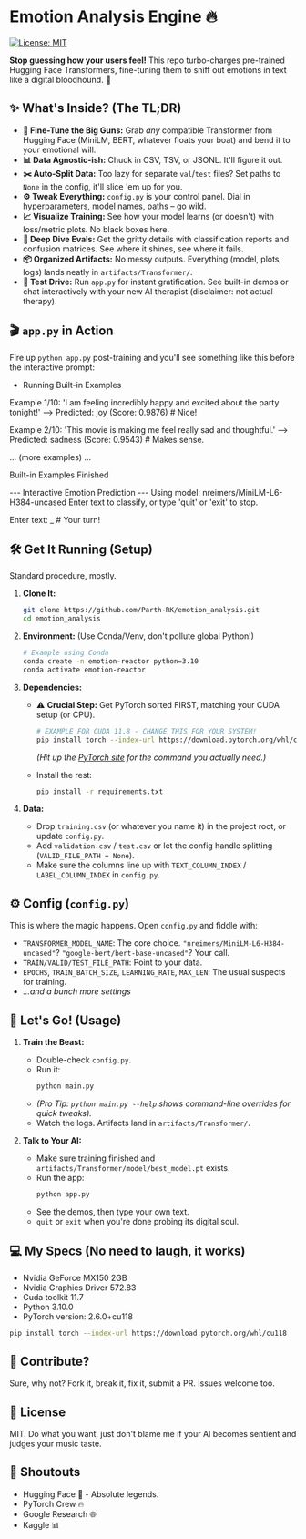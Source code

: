 
# Emotion Analysis Engine 🔥

[![License: MIT](https://img.shields.io/badge/License-MIT-yellow.svg)](https://opensource.org/licenses/MIT)

**Stop guessing how your users feel!** This repo turbo-charges pre-trained Hugging Face Transformers, fine-tuning them to sniff out emotions in text like a digital bloodhound. 🐶

## ✨ What's Inside? (The TL;DR)

*   **🚀 Fine-Tune the Big Guns:** Grab *any* compatible Transformer from Hugging Face (MiniLM, BERT, whatever floats your boat) and bend it to your emotional will.
*   **📊 Data Agnostic-ish:** Chuck in CSV, TSV, or JSONL. It'll figure it out.
*   **✂️ Auto-Split Data:** Too lazy for separate `val`/`test` files? Set paths to `None` in the config, it'll slice 'em up for you.
*   **⚙️ Tweak Everything:** `config.py` is your control panel. Dial in hyperparameters, model names, paths – go wild.
*   **📈 Visualize Training:** See how your model learns (or doesn't) with loss/metric plots. No black boxes here.
*   **🔬 Deep Dive Evals:** Get the gritty details with classification reports and confusion matrices. See where it shines, see where it fails.
*   **📦 Organized Artifacts:** No messy outputs. Everything (model, plots, logs) lands neatly in `artifacts/Transformer/`.
*   **💬 Test Drive:** Run `app.py` for instant gratification. See built-in demos or chat interactively with your new AI therapist (disclaimer: not actual therapy).


## 🎬 `app.py` in Action

Fire up `python app.py` post-training and you'll see something like this before the interactive prompt:


- Running Built-in Examples


Example 1/10: 'I am feeling incredibly happy and excited about the party tonight!'
  --> Predicted: joy (Score: 0.9876)  # Nice!

Example 2/10: 'This movie is making me feel really sad and thoughtful.'
  --> Predicted: sadness (Score: 0.9543) # Makes sense.

... (more examples) ...

 Built-in Examples Finished 
 
--- Interactive Emotion Prediction ---
Using model: nreimers/MiniLM-L6-H384-uncased
Enter text to classify, or type 'quit' or 'exit' to stop.

Enter text: _ # Your turn!

## 🛠️ Get It Running (Setup)

Standard procedure, mostly.

1.  **Clone It:**
    ```bash
    git clone https://github.com/Parth-RK/emotion_analysis.git
    cd emotion_analysis
    ```

2.  **Environment:** (Use Conda/Venv, don't pollute global Python!)
    ```bash
    # Example using Conda
    conda create -n emotion-reactor python=3.10
    conda activate emotion-reactor
    ```

3.  **Dependencies:**

    *   ⚠️ **Crucial Step:** Get PyTorch sorted FIRST, matching your CUDA setup (or CPU).
        ```bash
        # EXAMPLE FOR CUDA 11.8 - CHANGE THIS FOR YOUR SYSTEM!
        pip install torch --index-url https://download.pytorch.org/whl/cu118
        ```
        *(Hit up the [PyTorch site](https://pytorch.org/get-started/locally/) for the command you actually need.)*

    *   Install the rest:
        ```bash
        pip install -r requirements.txt
        ```

4.  **Data:**
    *   Drop `training.csv` (or whatever you name it) in the project root, or update `config.py`.
    *   Add `validation.csv` / `test.csv` or let the config handle splitting (`VALID_FILE_PATH = None`).
    *   Make sure the columns line up with `TEXT_COLUMN_INDEX` / `LABEL_COLUMN_INDEX` in `config.py`.

## ⚙️ Config (`config.py`)

This is where the magic happens. Open `config.py` and fiddle with:

*   `TRANSFORMER_MODEL_NAME`: The core choice. `"nreimers/MiniLM-L6-H384-uncased"`? `"google-bert/bert-base-uncased"`? Your call.
*   `TRAIN/VALID/TEST_FILE_PATH`: Point to your data.
*   `EPOCHS`, `TRAIN_BATCH_SIZE`, `LEARNING_RATE`, `MAX_LEN`: The usual suspects for training.
*   *...and a bunch more settings*

## 🚀 Let's Go! (Usage)

1.  **Train the Beast:**
    *   Double-check `config.py`.
    *   Run it:
        ```bash
        python main.py
        ```
    *   *(Pro Tip: `python main.py --help` shows command-line overrides for quick tweaks).*
    *   Watch the logs. Artifacts land in `artifacts/Transformer/`.

2.  **Talk to Your AI:**
    *   Make sure training finished and `artifacts/Transformer/model/best_model.pt` exists.
    *   Run the app:
        ```bash
        python app.py
        ```
    *   See the demos, then type your own text.
    *   `quit` or `exit` when you're done probing its digital soul.



## 💻 My Specs (No need to laugh, it works)

- Nvidia GeForce MX150 2GB
- Nvidia Graphics Driver 572.83
- Cuda toolkit 11.7
- Python 3.10.0
- PyTorch version: 2.6.0+cu118
```bash 
pip install torch --index-url https://download.pytorch.org/whl/cu118
```








## 🤝 Contribute?

Sure, why not? Fork it, break it, fix it, submit a PR. Issues welcome too.

## 📄 License

MIT. Do what you want, just don't blame me if your AI becomes sentient and judges your music taste.

## 🙏 Shoutouts

*  Hugging Face 🤗 - Absolute legends.
*  PyTorch Crew 🔥
*  Google Research 🌐
*  Kaggle 📊